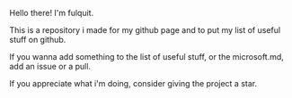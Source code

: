Hello there! I'm fulquit. 

This is a repository i made for my github page and to put my list of useful stuff on github. 

If you wanna add something to the list of useful stuff, or the microsoft.md, add an issue or a pull.

If you appreciate what i'm doing, consider giving the project a star. 
